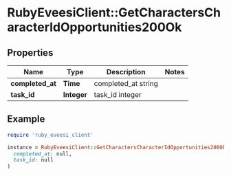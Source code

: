 # RubyEveesiClient::GetCharactersCharacterIdOpportunities200Ok

## Properties

| Name | Type | Description | Notes |
| ---- | ---- | ----------- | ----- |
| **completed_at** | **Time** | completed_at string |  |
| **task_id** | **Integer** | task_id integer |  |

## Example

```ruby
require 'ruby_eveesi_client'

instance = RubyEveesiClient::GetCharactersCharacterIdOpportunities200Ok.new(
  completed_at: null,
  task_id: null
)
```

